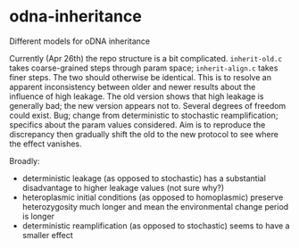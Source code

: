# odna-inheritance
Different models for oDNA inheritance

Currently (Apr 26th) the repo structure is a bit complicated. `inherit-old.c` takes coarse-grained steps through param space; `inherit-align.c` takes finer steps. The two should otherwise be identical. This is to resolve an apparent inconsistency between older and newer results about the influence of high leakage. The old version shows that high leakage is generally bad; the new version appears not to. Several degrees of freedom could exist. Bug; change from deterministic to stochastic reamplification; specifics about the param values considered. Aim is to reproduce the discrepancy then gradually shift the old to the new protocol to see where the effect vanishes.

Broadly:
 * deterministic leakage (as opposed to stochastic) has a substantial disadvantage to higher leakage values (not sure why?)
 * heteroplasmic initial conditions (as opposed to homoplasmic) preserve heterozygosity much longer and mean the environmental change period is longer
 * deterministic reamplification (as opposed to stochastic) seems to have a smaller effect
